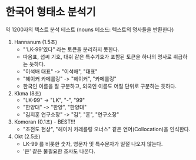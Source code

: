 # 한국어 형태소 분석기
약 1200자의 텍스트 분석 테스트 (nouns 메소드: 텍스트의 명사들을 반환한다)
1. Hannanum (1.5초)
    - "'LK-99'였다" 라는 토큰을 분리하지 못한다.
    - 따옴표, 섭씨 기호, 대쉬 같은 특수기호가 포함된 토큰을 하나의 명사로 취급하는 듯하다.
    - "이석배 대표" -> "이석배", "대표"
    - "헤이커 카메를링" -> "헤이커", "카메를링"
    - 한국인 이름을 잘 구분하고, 외국인 이름도 어절 단위로 구분하는 듯하다.
2. Kkma (8초)
    - "LK-99" -> "LK", "-", "99"
    - "한양대" -> "한양", "한양대"
    - "김지훈 연구소장" -> "김", "훈", "연구소장"
3. Komoran (0.1초) - BEST!!!
    - "초전도 현상", "헤이커 카레를링 오너스" 같은 연어(Collocation)을 인식한다.
4. Okt (2.5초)
    - LK-99 를 비롯한 숫자, 영문자 및 특수문자가 일절 나오지 않는다.
    - '은' 같은 불필요한 조사도 나온다.

